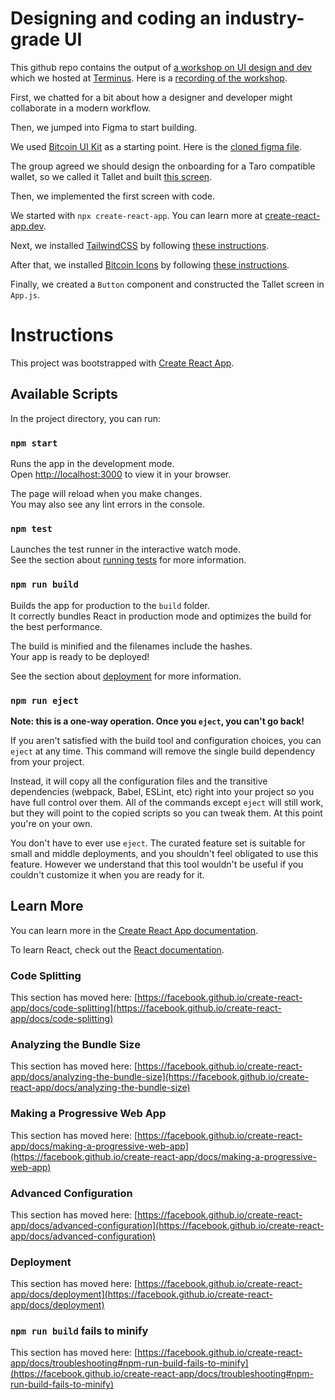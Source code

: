 # Designing and coding an industry-grade UI

This github repo contains the output of [a workshop on UI design and dev](https://www.meetup.com/terminus/events/289027898/) which we hosted at [Terminus](https://terminus.money/). Here is a [recording of the workshop](https://www.youtube.com/watch?v=JkTPL55sd9k).

First, we chatted for a bit about how a designer and developer might collaborate in a modern workflow.

Then, we jumped into Figma to start building.

We used [Bitcoin UI Kit](https://www.bitcoinuikit.com/) as a starting point. Here is the [cloned figma file](https://www.figma.com/file/mqXLrZOi7y6fZMvpgamrVE/Terminus-Workshop-UI?node-id=267%3A3873).

The group agreed we should design the onboarding for a Taro compatible wallet, so we called it Tallet and built [this screen](https://www.figma.com/file/mqXLrZOi7y6fZMvpgamrVE/Terminus-Workshop-UI?node-id=3651%3A96939).

Then, we implemented the first screen with code.

We started with `npx create-react-app`. You can learn more at [create-react-app.dev](https://create-react-app.dev).

Next, we installed [TailwindCSS](https://tailwindcss.com/) by following [these instructions](https://tailwindcss.com/docs/guides/create-react-app).

After that, we installed [Bitcoin Icons](https://bitcoinicons.com/) by following [these instructions](https://www.npmjs.com/package/@bitcoin-design/bitcoin-icons-react).

Finally, we created a `Button` component and constructed the Tallet screen in `App.js`.

# Instructions

This project was bootstrapped with [Create React App](https://github.com/facebook/create-react-app).

## Available Scripts

In the project directory, you can run:

### `npm start`

Runs the app in the development mode.\
Open [http://localhost:3000](http://localhost:3000) to view it in your browser.

The page will reload when you make changes.\
You may also see any lint errors in the console.

### `npm test`

Launches the test runner in the interactive watch mode.\
See the section about [running tests](https://facebook.github.io/create-react-app/docs/running-tests) for more information.

### `npm run build`

Builds the app for production to the `build` folder.\
It correctly bundles React in production mode and optimizes the build for the best performance.

The build is minified and the filenames include the hashes.\
Your app is ready to be deployed!

See the section about [deployment](https://facebook.github.io/create-react-app/docs/deployment) for more information.

### `npm run eject`

**Note: this is a one-way operation. Once you `eject`, you can't go back!**

If you aren't satisfied with the build tool and configuration choices, you can `eject` at any time. This command will remove the single build dependency from your project.

Instead, it will copy all the configuration files and the transitive dependencies (webpack, Babel, ESLint, etc) right into your project so you have full control over them. All of the commands except `eject` will still work, but they will point to the copied scripts so you can tweak them. At this point you're on your own.

You don't have to ever use `eject`. The curated feature set is suitable for small and middle deployments, and you shouldn't feel obligated to use this feature. However we understand that this tool wouldn't be useful if you couldn't customize it when you are ready for it.

## Learn More

You can learn more in the [Create React App documentation](https://facebook.github.io/create-react-app/docs/getting-started).

To learn React, check out the [React documentation](https://reactjs.org/).

### Code Splitting

This section has moved here: [https://facebook.github.io/create-react-app/docs/code-splitting](https://facebook.github.io/create-react-app/docs/code-splitting)

### Analyzing the Bundle Size

This section has moved here: [https://facebook.github.io/create-react-app/docs/analyzing-the-bundle-size](https://facebook.github.io/create-react-app/docs/analyzing-the-bundle-size)

### Making a Progressive Web App

This section has moved here: [https://facebook.github.io/create-react-app/docs/making-a-progressive-web-app](https://facebook.github.io/create-react-app/docs/making-a-progressive-web-app)

### Advanced Configuration

This section has moved here: [https://facebook.github.io/create-react-app/docs/advanced-configuration](https://facebook.github.io/create-react-app/docs/advanced-configuration)

### Deployment

This section has moved here: [https://facebook.github.io/create-react-app/docs/deployment](https://facebook.github.io/create-react-app/docs/deployment)

### `npm run build` fails to minify

This section has moved here: [https://facebook.github.io/create-react-app/docs/troubleshooting#npm-run-build-fails-to-minify](https://facebook.github.io/create-react-app/docs/troubleshooting#npm-run-build-fails-to-minify)
